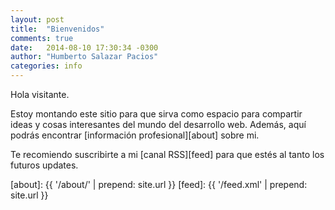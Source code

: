 ```yaml
---
layout: post
title:  "Bienvenidos"
comments: true
date:   2014-08-10 17:30:34 -0300
author: "Humberto Salazar Pacios"
categories: info
---
```


Hola visitante.

<!--more-->

Estoy montando este sitio para que sirva como espacio para compartir ideas y cosas interesantes del mundo del desarrollo
web. Además, aquí podrás encontrar [información profesional][about] sobre mi.

Te recomiendo suscribirte a mi [canal RSS][feed] para que estés al tanto los futuros updates.

[about]: {{ '/about/' | prepend: site.url }}
[feed]:  {{ '/feed.xml' | prepend: site.url }}